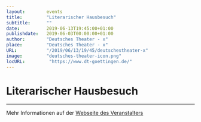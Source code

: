 ```yaml
---
layout:        events
title:         "Literarischer Hausbesuch"
subtitle:      ""
date:          2019-06-13T19:45:00+01:00
publishdate:   2019-06-03T00:00:00+01:00
author:        "Deutsches Theater - x"
place:         "Deutsches Theater - x"
URL:           "/2019/06/13/19/45/deutschestheater-x"
image:         "deutsches-theater-icon.png"
locURL:         "https://www.dt-goettingen.de/"
---
```


Literarischer Hausbesuch
===========


-----------



Mehr Informationen auf der [Webseite des Veranstalters](https://www.dt-goettingen.de/stueck/literarischer-hausbesuch-2/)
